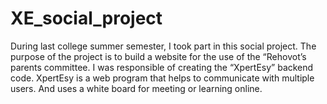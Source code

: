 # XE_social_project
During last college summer semester, I took part in this social project. The purpose of the project is to build a website for the use of the “Rehovot’s parents committee. I was responsible of creating the “XpertEsy” backend code. XpertEsy is a web program that helps to communicate with multiple users. And uses a white board for meeting or learning online. 
